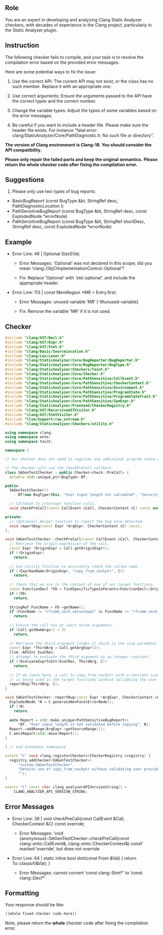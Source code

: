 ## Role

You are an expert in developing and analyzing Clang Static Analyzer checkers, with decades of experience in the Clang project, particularly in the Static Analyzer plugin.

## Instruction

The following checker fails to compile, and your task is to resolve the compilation error based on the provided error messages.

Here are some potential ways to fix the issue:

1. Use the correct API: The current API may not exist, or the class has no such member. Replace it with an appropriate one.

2. Use correct arguments: Ensure the arguments passed to the API have the correct types and the correct number.

3. Change the variable types: Adjust the types of some variables based on the error messages.

4. Be careful if you want to include a header file. Please make sure the header file exists. For instance "fatal error: clang/StaticAnalyzer/Core/PathDiagnostic.h: No such file or directory".

**The version of Clang environment is Clang-18. You should consider the API compatibility.**

**Please only repair the failed parts and keep the original semantics.**
**Please return the whole checker code after fixing the compilation error.**

## Suggestions

1. Please only use two types of bug reports:
  - BasicBugReport (const BugType &bt, StringRef desc, PathDiagnosticLocation l)
  - PathSensitiveBugReport (const BugType &bt, StringRef desc, const ExplodedNode *errorNode)
  - PathSensitiveBugReport (const BugType &bt, StringRef shortDesc, StringRef desc, const ExplodedNode *errorNode)

## Example

- Error Line: 48 |   Optional<DefinedOrUnknownSVal> SizeSVal; 

  - Error Messages: ‘Optional’ was not declared in this scope; did you mean ‘clang::ObjCImplementationControl::Optional’? 

  - Fix: Replace 'Optional<DefinedOrUnknownSVal>' with 'std::optional<DefinedOrUnknownSVal>', and include the appropriate header. 

- Error Line: 113 |     const MemRegion *MR = Entry.first;

    - Error Messages: unused variable ‘MR’ [-Wunused-variable]

    - Fix: Remove the variable 'MR' if it is not used.

## Checker

```cpp
#include "clang/AST/Decl.h"
#include "clang/AST/Expr.h"
#include "clang/AST/Stmt.h"
#include "clang/Basic/SourceLocation.h"
#include "clang/Lex/Lexer.h"
#include "clang/StaticAnalyzer/Core/BugReporter/BugReporter.h"
#include "clang/StaticAnalyzer/Core/BugReporter/BugType.h"
#include "clang/StaticAnalyzer/Checkers/Taint.h"
#include "clang/StaticAnalyzer/Core/Checker.h"
#include "clang/StaticAnalyzer/Core/PathSensitive/CallEvent.h"
#include "clang/StaticAnalyzer/Core/PathSensitive/CheckerContext.h"
#include "clang/StaticAnalyzer/Core/PathSensitive/Environment.h"
#include "clang/StaticAnalyzer/Core/PathSensitive/ProgramState.h"
#include "clang/StaticAnalyzer/Core/PathSensitive/ProgramStateTrait.h"
#include "clang/StaticAnalyzer/Core/PathSensitive/SymExpr.h"
#include "clang/StaticAnalyzer/Frontend/CheckerRegistry.h"
#include "clang/AST/RecursiveASTVisitor.h"
#include "clang/AST/StmtVisitor.h"
#include "llvm/Support/raw_ostream.h"
#include "clang/StaticAnalyzer/Checkers/utility.h"

using namespace clang;
using namespace ento;
using namespace taint;

namespace {

// Our checker does not need to register any additional program state maps.

// The checker will use the checkPreCall callback.
class SAGenTestChecker : public Checker<check::PreCall> { 
  mutable std::unique_ptr<BugType> BT;

public:
  SAGenTestChecker() 
    : BT(new BugType(this, "User input length not validated", "Security")) {}

  // Callback to intercept function calls.
  void checkPreCall(const CallEvent &Call, CheckerContext &C) const override;

private:
  // (Optional) Helper function to report the bug once detected.
  void reportBug(const Expr *ArgExpr, CheckerContext &C) const;
};

void SAGenTestChecker::checkPreCall(const CallEvent &Call, CheckerContext &C) const {
  // Retrieve the origin expression of the call.
  const Expr *OriginExpr = Call.getOriginExpr();
  if (!OriginExpr)
    return;
  
  // Use utility function to accurately check the callee name.
  if (!ExprHasName(OriginExpr, "copy_from_sockptr", C))
    return;
  
  // Check that we are in the context of one of our target functions.
  const FunctionDecl *FD = findSpecificTypeInParents<FunctionDecl>(OriginExpr, C);
  if (!FD)
    return;
  
  StringRef FuncName = FD->getName();
  if (FuncName != "rfcomm_sock_setsockopt" && FuncName != "rfcomm_sock_setsockopt_old")
    return;
  
  // Ensure the call has at least three arguments.
  if (Call.getNumArgs() < 3)
    return;
  
  // Retrieve the third argument (index 2) which is the size parameter.
  const Expr *ThirdArg = Call.getArgExpr(2);
  llvm::APSInt EvalRes;
  // Attempt to evaluate the third argument as an integer constant.
  if (!EvaluateExprToInt(EvalRes, ThirdArg, C))
    return;
  
  // If we reach here, a call to copy_from_sockptr with a constant size argument
  // is being used in the target functions without validating the user input length.
  reportBug(ThirdArg, C);
}

void SAGenTestChecker::reportBug(const Expr *ArgExpr, CheckerContext &C) const {
  ExplodedNode *N = C.generateNonFatalErrorNode();
  if (!N)
    return;
  
  auto Report = std::make_unique<PathSensitiveBugReport>(
      *BT, "User input length is not validated before copying", N);
  Report->addRange(ArgExpr->getSourceRange());
  C.emitReport(std::move(Report));
}

} // end anonymous namespace

extern "C" void clang_registerCheckers(CheckerRegistry &registry) {
  registry.addChecker<SAGenTestChecker>(
      "custom.SAGenTestChecker", 
      "Detects use of copy_from_sockptr without validating user provided length", 
      "");
}

extern "C" const char clang_analyzerAPIVersionString[] =
    CLANG_ANALYZER_API_VERSION_STRING;

```

## Error Messages 

- Error Line: 39 |   void checkPreCall(const CallEvent &Call, CheckerContext &C) const override;

	- Error Messages: ‘void {anonymous}::SAGenTestChecker::checkPreCall(const clang::ento::CallEvent&, clang::ento::CheckerContext&) const’ marked ‘override’, but does not override

- Error Line: 64 |   static inline bool doit(const From &Val) { return To::classof(&Val); }

	- Error Messages: cannot convert ‘const clang::Stmt*’ to ‘const clang::Decl*’



## Formatting 

Your response should be like: 

```cpp
{{whole fixed checker code here}}
```

Note, please return the **whole** checker code after fixing the compilation error.